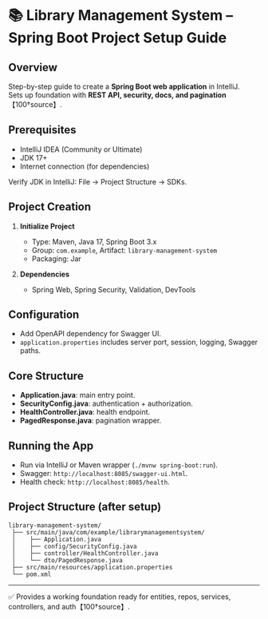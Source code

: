 # 📚 Library Management System – Spring Boot Project Setup Guide

## Overview
Step-by-step guide to create a **Spring Boot web application** in IntelliJ.  
Sets up foundation with **REST API, security, docs, and pagination**【100†source】.

## Prerequisites
- IntelliJ IDEA (Community or Ultimate)  
- JDK 17+  
- Internet connection (for dependencies)  

Verify JDK in IntelliJ: File → Project Structure → SDKs.

## Project Creation
1. **Initialize Project**  
   - Type: Maven, Java 17, Spring Boot 3.x  
   - Group: `com.example`, Artifact: `library-management-system`  
   - Packaging: Jar

2. **Dependencies**  
   - Spring Web, Spring Security, Validation, DevTools

## Configuration
- Add OpenAPI dependency for Swagger UI.  
- `application.properties` includes server port, session, logging, Swagger paths.  

## Core Structure
- **Application.java**: main entry point.  
- **SecurityConfig.java**: authentication + authorization.  
- **HealthController.java**: health endpoint.  
- **PagedResponse.java**: pagination wrapper.

## Running the App
- Run via IntelliJ or Maven wrapper (`./mvnw spring-boot:run`).  
- Swagger: `http://localhost:8085/swagger-ui.html`.  
- Health check: `http://localhost:8085/health`.

## Project Structure (after setup)
```
library-management-system/
 ├── src/main/java/com/example/librarymanagementsystem/
 │    ├── Application.java
 │    ├── config/SecurityConfig.java
 │    ├── controller/HealthController.java
 │    └── dto/PagedResponse.java
 ├── src/main/resources/application.properties
 └── pom.xml
```

---
✅ Provides a working foundation ready for entities, repos, services, controllers, and auth【100†source】.
